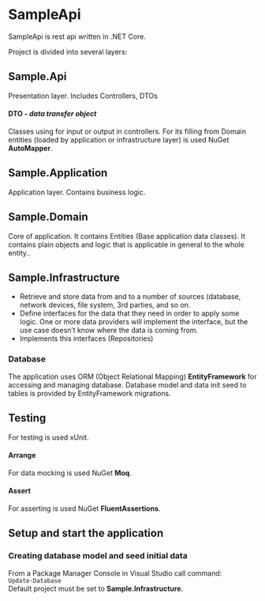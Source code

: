 # SampleApi
SampleApi is rest api written in .NET Core.  

Project is divided into several layers:

## Sample.Api
Presentation layer. Includes Controllers, DTOs
#### DTO - *data transfer object*
Classes using for input or output in controllers. For its filling from Domain entities (loaded by application or infrastructure layer) is used NuGet **AutoMapper**.
## Sample.Application
Application layer. Contains business logic.
## Sample.Domain
Core of application. It contains Entities (Base application data classes).
It contains plain objects and logic that is applicable in general to the whole entity.. 
## Sample.Infrastructure
- Retrieve and store data from and to a number of sources (database, network devices, file system, 3rd parties, and so on.  
- Define interfaces for the data that they need in order to apply some logic. One or more data providers will implement the interface, but the use case doesn’t know where the data is coming from.
- Implements this interfaces (Repositories)
### Database
The application uses ORM (Object Relational Mapping) **EntityFramework** for accessing and managing database. Database model and data init seed to tables is provided by EntityFramework migrations. 
## Testing
For testing is used xUnit. 
#### Arrange
For data mocking is used NuGet **Moq**.
#### Assert
For asserting is used NuGet **FluentAssertions**.

## Setup and start the application

### Creating database model and seed initial data
From a Package Manager Console in Visual Studio call command:  
<Code>Update-Database</Code>  
Default project must be set to **Sample.Infrastructure**.
